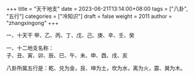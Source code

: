 +++
title = "天干地支"
date = 2023-06-21T13:14:00+08:00
tags = ["八卦", "五行"]
categories = ["冷知识"]
draft = false
weight = 2011
author = "zhangxingong"
+++

一、十天干
甲、乙、丙、丁、戊、己、庚、辛、壬、癸  


一、十二地支名称：  
子、丑、寅、卯、辰、巳、午、未、申、酉、戌、亥

八卦所属五行是：乾、兑为金，艮、坤为土，坎为水，离为火，震、巽为木。
